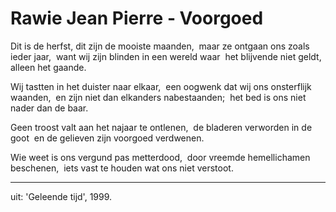 # Rawie Jean Pierre - Voorgoed
Dit is de herfst, dit zijn de mooiste maanden, 
maar ze ontgaan ons zoals ieder jaar, 
want wij zijn blinden in een wereld waar 
het blijvende niet geldt, alleen het gaande. 

Wij tastten in het duister naar elkaar, 
een oogwenk dat wij ons onsterflijk waanden, 
en zijn niet dan elkanders nabestaanden; 
het bed is ons niet nader dan de baar. 
  
Geen troost valt aan het najaar te ontlenen, 
de bladeren verworden in de goot 
en de gelieven zijn voorgoed verdwenen. 

Wie weet is ons vergund pas metterdood, 
door vreemde hemellichamen beschenen, 
iets vast te houden wat ons niet verstoot. 

-----------------------------
uit: 'Geleende tijd', 1999.
